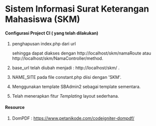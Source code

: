 # Sistem Informasi Surat Keterangan Mahasiswa (SKM)

#### Configurasi Project CI ( yang telah dilakukan)
1. penghapusan index.php dari url 

      sehingga dapat diakses dengan http://localhost/skm/namaRoute atau http://localhost/skm/NamaController/method.
      
2. base_url telah diubah menjadi : http://localhost/skm/ .
3. NAME_SITE pada file constant.php diisi dengan 'SKM'.
4. Menggunakan template SBAdmin2 sebagai template sementara.
5. Telah menerapkan fitur *Templating* layout sederhana.

#### Resource 
1. DomPDF : https://www.petanikode.com/codeigniter-dompdf/
